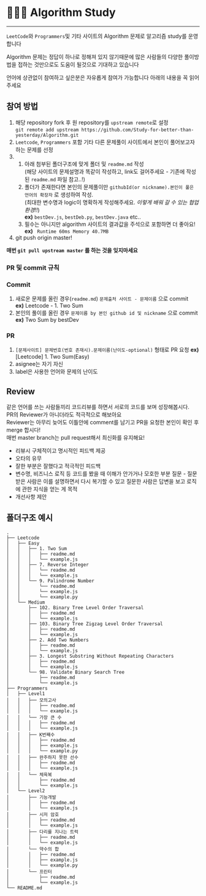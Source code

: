 # 👨🏻‍💻 Algorithm Study

---

`LeetCode`와 `Programmers`및 기타 사이트의 Algorithm 문제로 알고리즘 study를 운영합니다

Algorithm 문제는 정답이 하나로 정해져 있지 않기때문에 많은 사람들의 다양한 풀이방법을 접하는 것만으로도 도움이 될것으로 기대하고 있습니다

언어에 상관없이 참여하고 싶은분은 자유롭게 참여가 가능합니다
아래의 내용을 꼭 읽어주세요

## 참여 방법

1. 해당 repository fork 후 원 repository를 `upstream remote`로 설정<br>
   `git remote add upstream https://github.com/Study-for-better-than-yesterday/Algorithm.git`
2. `Leetcode`, `Programmers` 포함 기타 다른 문제풀이 사이트에서 본인이 풀어보고자 하는 문제를 선정
3. 1. 아래 첨부된 폴더구조에 맞게 폴더 및 `readme.md` 작성 <br>(해당 사이트의 문제설명과 똑같이 작성하고, link도 걸어주세요 - 기존에 작성된 `readme.md` 파일 참고..!)
   2. 폴더가 존재한다면 본인의 문제풀이만 `githubId(or nickname).본인이 풀은 언어의 확장자` 로 생성하여 작성.<br>(최대한 변수명과 logic이 명확하게 작성해주세요. _이렇게 배워 갈 수 있는 협업 환경!!_) <br>
      **ex)** `bestDev.js`, `bestDeb.py`, `bestDev.java` etc..
   3. 필수는 아니지만 algorithm 사이트의 결과값을 주석으로 포함하면 더 좋아요! <br>
      **ex)** ` Runtime 60ms Memory 40.7MB`
4. git push origin master!

**매번 `git pull upstream master` 를 하는 것을 잊지마세요**

### PR 및 commit 규칙

### Commit

1. 새로운 문제를 올린 경우(`readme.md`) `문제출처 사이트 - 문제이름` 으로 commit <br> **ex)** Leetcode - 1. Two Sum
2. 본인의 풀이를 올린 경우 `문제이름 by 본인 github id 및 nickname` 으로 commit <br> **ex)** Two Sum by bestDev

### PR

1. `[문제사이트] 문제번호(번호 존재시).문제이름(난이도-optional)` 형태로 PR 요청
   **ex)** [Leetcode] 1. Two Sum(Easy)
2. asignee는 자기 자신
3. label은 사용한 언어와 문제의 난이도

## Review

같은 언어를 쓰는 사람들끼리 코드리뷰를 하면서 서로의 코드를 보며 성장해봅시다.<br>
PR의 Reviewer가 아니더라도 적극적으로 해보아요<br>
Reviewer는 아무리 늦어도 이틀안에 comment를 남기고 PR을 요청한 본인이 확인 후 merge 합시다!<br>
매번 master branch는 pull request해서 최신화를 유지해요!

- 리뷰시 구체적이고 명시적인 피드백 제공
- 오타의 유무
- 잘한 부분은 잘했다고 적극적인 피드백
- 변수명, 비즈니스 로직 등 코드를 봤을 때 이해가 안가거나 모호한 부분 질문 - 질문받은 사람은 이를 설명하면서 다시 복기할 수 있고 질문한 사람은 답변을 보고 로직에 관한 지식을 얻는 게 목적
- 개선사항 제안

## 폴더구조 예시

```
.
├── Leetcode
│   ├── Easy
│   │   ├── 1. Two Sum
│   │   │   ├── readme.md
│   │   │   └── example.js
│   │   ├── 7. Reverse Integer
│   │   │   └── readme.md
│   │   │   └── example.js
│   │   └── 9. Palindrome Number
│   │       └── readme.md
│   │       └── example.js
│   │       └── example.py
│   └── Medium
│       ├── 102. Binary Tree Level Order Traversal
│       │   ├── readme.md
│       │   └── example.js
│       ├── 103. Binary Tree Zigzag Level Order Traversal
│       │   ├── readme.md
│       │   └── example.js
│       ├── 2. Add Two Numbers
│       │   ├── readme.md
│       │   └── example.js
│       ├── 3. Longest Substring Without Repeating Characters
│       │   ├── readme.md
│       │   └── example.js
│       └── 98. Validate Binary Search Tree
│           ├── readme.md
│           └── example.js
├── Programmers
│   ├── Level1
│   │   ├── 모의고사
│   │   │   ├── readme.md
│   │   │   └── example.js
│   │   └── 가장 큰 수
│   │   │   ├── readme.md
│   │   │   └── example.js
│   │   ├── K번째수
│   │   │   ├── readme.md
│   │   │   ├── example.js
│   │   │   └── example.py
│   │   ├── 완주하지 못한 선수
│   │   │   ├── readme.md
│   │   │   └── example.js
│   │   └── 체육복
│   │       ├── readme.md
│   │       └── example.js
│   └── Level2
│       ├── 기능개발
│       │   ├── readme.md
│       │   └── example.js
│       ├── 시저 암호
│       │   ├── readme.md
│       │   └── example.js
│       ├── 다리를 지나는 트럭
│       │   ├── readme.md
│       │   └── example.js
│       └── 약수의 합
│       │   ├── readme.md
│       │   ├── example.js
│       │   └── example.py
│       └── 프린터
│           ├── readme.md
│           └── example.js
└── README.md

```
